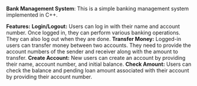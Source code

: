 **Bank Management System**:
This is a simple banking management system implemented in C++.

**Features:**
**Login/Logout:** Users can log in with their name and account number. Once logged in, they can perform various banking operations. They can also log out when they are done.
**Transfer Money:** Logged-in users can transfer money between two accounts. They need to provide the account numbers of the sender and receiver along with the amount to transfer.
**Create Account:** New users can create an account by providing their name, account number, and initial balance.
**Check Amount:** Users can check the balance and pending loan amount associated with their account by providing their account number.
